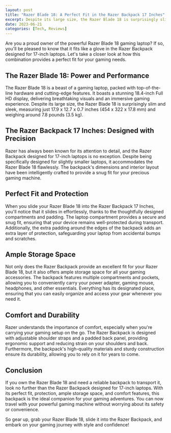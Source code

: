 ```yaml
---
layout: post
title: "Razer Blade 18: A Perfect Fit in the Razer Backpack 17 Inches"
excerpt: Despite its large size, the Razer Blade 18 is surprisingly slim and sleek, measuring just 17.9 x 12.7 x 0.7 inches (454 x 322 x 17.8 mm) and weighing around 7.8 pounds (3.5 kg).
date: 2023-06-21
categories: [Tech, Reviews]
---
```



Are you a proud owner of the powerful Razer Blade 18 gaming laptop? If so, you'll be pleased to know that it fits like a glove in the Razer Backpack designed for 17-inch laptops. Let's take a closer look at how this combination provides a perfect fit for your gaming needs.

## The Razer Blade 18: Power and Performance

The Razer Blade 18 is a beast of a gaming laptop, packed with top-of-the-line hardware and cutting-edge features. It boasts a stunning 18.4-inch Full HD display, delivering breathtaking visuals and an immersive gaming experience. Despite its large size, the Razer Blade 18 is surprisingly slim and sleek, measuring just 17.9 x 12.7 x 0.7 inches (454 x 322 x 17.8 mm) and weighing around 7.8 pounds (3.5 kg).

## The Razer Backpack 17 Inches: Designed with Precision

Razer has always been known for its attention to detail, and the Razer Backpack designed for 17-inch laptops is no exception. Despite being specifically designed for slightly smaller laptops, it accommodates the Razer Blade 18 flawlessly. The backpack's dimensions and interior layout have been intelligently crafted to provide a snug fit for your precious gaming machine.

## Perfect Fit and Protection

When you slide your Razer Blade 18 into the Razer Backpack 17 Inches, you'll notice that it slides in effortlessly, thanks to the thoughtfully designed compartments and padding. The laptop compartment provides a secure and snug fit, ensuring that your device remains well-protected during transport. Additionally, the extra padding around the edges of the backpack adds an extra layer of protection, safeguarding your laptop from accidental bumps and scratches.

## Ample Storage Space

Not only does the Razer Backpack provide an excellent fit for your Razer Blade 18, but it also offers ample storage space for all your gaming accessories. The backpack features multiple compartments and pockets, allowing you to conveniently carry your power adapter, gaming mouse, headphones, and other essentials. Everything has its designated place, ensuring that you can easily organize and access your gear whenever you need it.

## Comfort and Durability

Razer understands the importance of comfort, especially when you're carrying your gaming setup on the go. The Razer Backpack is designed with adjustable shoulder straps and a padded back panel, providing ergonomic support and reducing strain on your shoulders and back. Furthermore, the backpack's high-quality materials and sturdy construction ensure its durability, allowing you to rely on it for years to come.

## Conclusion

If you own the Razer Blade 18 and need a reliable backpack to transport it, look no further than the Razer Backpack designed for 17-inch laptops. With its perfect fit, protection, ample storage space, and comfort features, this backpack is the ideal companion for your gaming adventures. You can now travel with your powerful gaming machine without worrying about its safety or convenience.

So gear up, grab your Razer Blade 18, slide it into the Razer Backpack, and embark on your gaming journey with style and confidence!
